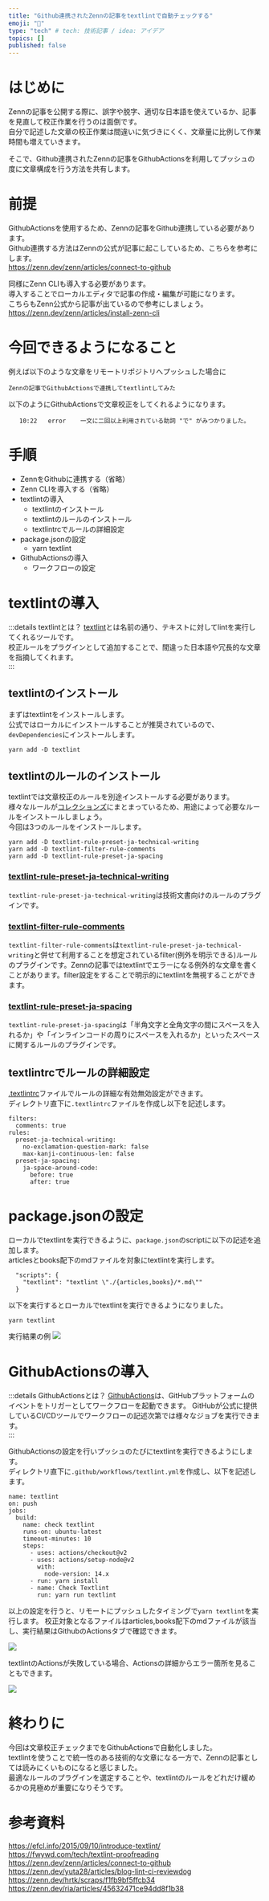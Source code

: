 ```yaml
---
title: "Github連携されたZennの記事をtextlintで自動チェックする"
emoji: "👏"
type: "tech" # tech: 技術記事 / idea: アイデア
topics: []
published: false
---
```


# はじめに

Zennの記事を公開する際に、誤字や脱字、適切な日本語を使えているか、記事を見直して校正作業を行うのは面倒です。  
自分で記述した文章の校正作業は間違いに気づきにくく、文章量に比例して作業時間も増えていきます。

そこで、Github連携されたZennの記事をGithubActionsを利用してプッシュの度に文章構成を行う方法を共有します。　　

# 前提

GithubActionsを使用するため、Zennの記事をGithub連携している必要があります。  
Github連携する方法はZennの公式が記事に起こしているため、こちらを参考にします。  
https://zenn.dev/zenn/articles/connect-to-github  

同様にZenn CLIも導入する必要があります。  
導入することでローカルエディタで記事の作成・編集が可能になります。  
こちらもZenn公式から記事が出ているので参考にしましょう。  
https://zenn.dev/zenn/articles/install-zenn-cli

# 今回できるようになること

例えば以下のような文章をリモートリポジトリへプッシュした場合に
```
Zennの記事でGithubActionsで連携してtextlintしてみた
```
以下のようにGithubActionsで文章校正をしてくれるようになります。
```shell
   10:22   error    一文に二回以上利用されている助詞 "で" がみつかりました。
```

# 手順

* ZennをGithubに連携する（省略）
* Zenn CLIを導入する（省略）
* textlintの導入
  * textlintのインストール
  * textlintのルールのインストール
  * textlintrcでルールの詳細設定
* package.jsonの設定
  * yarn textlint
* GithubActionsの導入
  * ワークフローの設定
# textlintの導入

:::details textlintとは？
[textlint](https://textlint.github.io/)とは名前の通り、テキストに対してlintを実行してくれるツールです。  
校正ルールをプラグインとして追加することで、間違った日本語や冗長的な文章を指摘してくれます。  
:::

## textlintのインストール

まずはtextlintをインストールします。  
公式ではローカルにインストールすることが推奨されているので、`devDependencies`にインストールします。

```shell
yarn add -D textlint
```

## textlintのルールのインストール

textlintでは文章校正のルールを別途インストールする必要があります。  
様々なルールが[コレクションズ](https://github.com/textlint/textlint/wiki/Collection-of-textlint-rule)にまとまっているため、用途によって必要なルールをインストールしましょう。　　  
今回は3つのルールをインストールします。  

```shell
yarn add -D textlint-rule-preset-ja-technical-writing
yarn add -D textlint-filter-rule-comments
yarn add -D textlint-rule-preset-ja-spacing
```

### [textlint-rule-preset-ja-technical-writing](https://github.com/textlint-ja/textlint-rule-preset-ja-technical-writing)
`textlint-rule-preset-ja-technical-writing`は技術文書向けのルールのプラグインです。

### [textlint-filter-rule-comments](https://github.com/textlint/textlint-filter-rule-comments)
`textlint-filter-rule-comments`は`textlint-rule-preset-ja-technical-writing`と併せて利用することを想定されているfilter(例外を明示できる)ルールのプラグインです。Zennの記事ではtextlintでエラーになる例外的な文章を書くことがあります。filter設定をすることで明示的にtextlintを無視することができます。

### [textlint-rule-preset-ja-spacing](https://github.com/textlint-ja/textlint-rule-preset-ja-spacing)
`textlint-rule-preset-ja-spacing`は「半角文字と全角文字の間にスペースを入れるか」や「インラインコードの周りにスペースを入れるか」といったスペースに関するルールのプラグインです。

## textlintrcでルールの詳細設定
[.textlintrc](https://github.com/textlint/textlint#textlintrc)ファイルでルールの詳細な有効無効設定ができます。  
ディレクトリ直下に`.textlintrc`ファイルを作成し以下を記述します。　　

```yml: .textlintrc
filters:
  comments: true
rules:
  preset-ja-technical-writing:
    no-exclamation-question-mark: false
    max-kanji-continuous-len: false
  preset-ja-spacing:
    ja-space-around-code:
      before: true
      after: true
```

# package.jsonの設定
ローカルでtextlintを実行できるように、`package.json`のscriptに以下の記述を追加します。  
articlesとbooks配下のmdファイルを対象にtextlintを実行します。  

```json: package.json
  "scripts": {
    "textlint": "textlint \"./{articles,books}/*.md\""
  }
```

以下を実行するとローカルでtextlintを実行できるようになりました。
```shell
yarn textlint
```

実行結果の例
![](https://storage.googleapis.com/zenn-user-upload/a319175206eb-20220401.png)

# GithubActionsの導入

:::details GithubActionsとは？
[GithubActions](https://docs.github.com/ja/actions)は、GitHubプラットフォームのイベントをトリガーとしてワークフローを起動できます。  GitHubが公式に提供しているCI/CDツールでワークフローの記述次第では様々なジョブを実行できます。  
:::

GithubActionsの設定を行いプッシュのたびにtextlintを実行できるようにします。  
ディレクトリ直下に`.github/workflows/textlint.yml`を作成し、以下を記述します。

```yml: .github/workflows/textlint.yml
name: textlint
on: push
jobs:
  build:
    name: check textlint
    runs-on: ubuntu-latest
    timeout-minutes: 10
    steps:
      - uses: actions/checkout@v2
      - uses: actions/setup-node@v2
        with:
          node-version: 14.x
      - run: yarn install
      - name: Check Textlint
        run: yarn run textlint

```

以上の設定を行うと、リモートにプッシュしたタイミングで`yarn textlint`を実行します。
校正対象となるファイルはarticles,books配下のmdファイルが該当し、実行結果はGithubのActionsタブで確認できます。

![](https://storage.googleapis.com/zenn-user-upload/e4e7b2d84a9a-20220401.png)


textlintのActionsが失敗している場合、Actionsの詳細からエラー箇所を見ることもできます。  

![](https://storage.googleapis.com/zenn-user-upload/e24589c1f739-20220401.png)

# 終わりに

今回は文章校正チェックまでをGithubActionsで自動化しました。  
textlintを使うことで統一性のある技術的な文章になる一方で、Zennの記事としては読みにくいものになると感じました。  
最適なルールのプラグインを選定することや、textlintのルールをどれだけ緩めるかの見極めが重要になりそうです。

# 参考資料
https://efcl.info/2015/09/10/introduce-textlint/
https://fwywd.com/tech/textlint-proofreading
https://zenn.dev/zenn/articles/connect-to-github
https://zenn.dev/yuta28/articles/blog-lint-ci-reviewdog
https://zenn.dev/hrtk/scraps/f1fb9bf5ffcb34
https://zenn.dev/ria/articles/45632471ce94dd8f1b38
